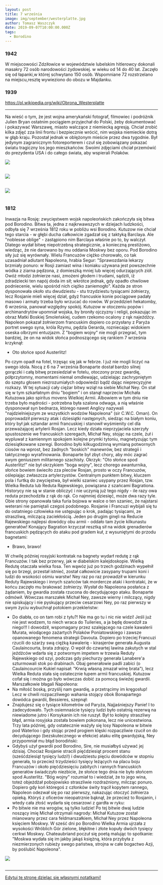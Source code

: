 ```yaml
---
layout: post
title: 7 września
image: img/september/westerplatte.jpg
author: Tomasz Waszczyk
date: 2019-09-07T10:00:00.000Z
tags:
  - Borodino
---
```


### 1942

W miejscowości Zdziłowice w województwie lubelskim hitlerowcy dokonali masakry 72 osób narodowości żydowskiej. w wieku od 14 do 40 lat. Zaczęło się od łapanki,w której schwytano 150 osób. Wspomniane 72 rozstrzelano na miejscu,resztę wywieziono do obozu w Majdanku.

### 1939

https://pl.wikipedia.org/wiki/Obrona_Westerplatte

---

Na wieść o tym, że jest wojna amerykański fotograf, filmowiec i podróżnik Julien Bryan ostatnim pociągiem przyjechał do Polski, żeby dokumentować i pokazywać Warszawę, miasto walczące z niemiecką agresją. Chciał zrobić kilka zdjęć zza linii frontu i bezpiecznie wrócić, nim wojska niemieckie dotrą w głąb kraju. Pozostał jednak w oblężonym mieście przez dwa tygodnie. Był jedynym zagranicznym fotoreporterem i czuł się zobowiązany pokazać światu tragiczny los jego mieszkańców. Swoimi zdjęciami chciał przemówić do prezydenta USA i do całego świata, aby wspierali Polaków.

<img src="./img/september/bryan.jpg"><br><br>

<img src="./img/september/bryan2.jpg"><br><br>

<img src="./img/september/bryan3.jpg"><br><br>

### 1812

Inwazja na Rosję: zwycięstwem wojsk napoleońskich zakończyła się bitwa pod Borodino.
Bitwa ta, jedna z najkrwawszych w dziejach ludzkości, odbyła się 7 września 1812 roku w pobliżu wsi Borodino. Kutuzow nie chciał tego starcia - w głębi ducha całkowicie zgadzał się z taktyką Barclaya. Ale "noblesse oblige" - zastąpiono nim Barclaya właśnie po to, by walczył.
Dlatego wydał bitwę niepotrzebną strategicznie, a konieczną prestiżowo, wiedząc, że nie darowano by mu oddania Moskwy bez oporu.
Pod Borodino siły już się wyrównały. Wielu Francuzów ciężko chorowało, co tak uzasadniał adiutant Napoleona, hrabia Segur: "Sprawozdania lekarzy brzmiały ponuro: w Rosji zamiast wina i koniaku używana jest powszechnie wódka z ziarna pędzona, z domieszką mniej lub więcej odurzających ziół. Owóż młodzi żołnierze nasi, zmożeni głodem i trudami, sądzili, iż zdradziecki ten napój doda im sił; wkrótce jednak, gdy opadło chwilowe podniecenie, wielu spośród nich ciężko zaniemogło". Każda ze stron dysponowała około stu dwudziestu - stu trzydziestu tysiącami żołnierzy, lecz Rosjanie mieli więcej dział, gdyż francuskie konie pociągowe padały masowo i armaty trzeba było wrzucać do rowów.
W przeddzień hekatomby, 6 września, panował względny spokój. Kutuzow w otoczeniu popów i archimandrytów upomniał wojska, by broniły ojczyzny i religii, pokazując im obraz Matki Boskiej Smoleńskiej, cudem rzekomo ocalony z rąk najeźdźcy. Napoleon pokazał żołnierzom francuskim dopiero co przysłany z Paryża portret swego syna, króla Rzymu, pędzla Gerarda, rozniecając widokiem oseska olbrzymi entuzjazm. Z "bogiem wojny" nie mogli przegrać, tym bardziej, że on na widok słońca podnoszącego się rankiem 7 września krzyknął:

- Oto słońce spod Austerlitz!

Po czym opadł na fotel, trzęsąc się jak w febrze. I już nie mogli liczyć na swego idola. Nocą z 6 na 7 września Bonaparte dostał bardzo silnej gorączki i całą bitwę przesiedział w fotelu, otoczony przez gwardię, półprzytomny, momentami niemal omdlewając, udzielając zachrypniętym do szeptu głosem niezrozumiałych odpowiedzi bądź dając nieprecyzyjne rozkazy. W tej sytuacji cały ciężar bitwy wziął na siebie Michał Ney. On stał się w tym szkarłatnym dniu "bogiem" i on stanął naprzeciw Michała Kutuzowa jako spiritus movens Wielkiej Armii.
Albowiem w tym dniu nie trzeba było mądrości - potrzebna była szalona odwaga, a nią właśnie dysponował syn bednarza, którego nawet Anglicy nazywali "najdzielniejszym ze wszystkich wodzów Napoleona" (sir C.W.C. Oman). On poprowadził pierwszy atak i dziesiątki następnych, siedząc na białym koniu, który był jak sztandar armii francuskiej i stanowił wyśmienity cel dla przeważającej artylerii Rosjan. Lecz kiedy działa nieprzyjaciela szerzyły spustoszenie we francuskich szeregach, Michał Ney, stojąc na czele, żuł i wypluwał z kamiennym spokojem kolejne prymki tytoniu, magnetyzując tym dziesiątkowane szeregi.
Borodino było kilkugodzinną wymianą potwornych ciosów na wprost, bez żadnych "boskich" manewrów, bez strategii i taktycznego wyrafinowania. Bonaparte był zbyt chory, aby móc zagrać swym geniuszem militarnego szachisty. Okrzyk: "Oto słońce spod Austerlitz!" nie był okrzykiem "boga wojny", lecz chorego awanturnika, słońce bowiem świeciło zza pleców Rosjan, prosto w oczy Francuzów, oślepiając zwłaszcza artylerzystów.
Centralnym punktem bitwy, kluczem pola i furtką do zwycięstwa, był wielki szaniec usypany przez Rosjan, tzw. Wielka Reduta lub Reduta Rajewskiego, powiązana z szańcami Bagrationa. Historycy nie są w stanie obliczyć i nie uczynią już tego nigdy - ile razy owa reduta przechodziła z rąk do rąk. Co najmniej dziesięć, może dwa razy tyle. Obie strony opanowała taka furia bojowa w walce o ten szaniec, że najstarsi weterani nie pamiętali czegoś podobnego. Rosjanie i Francuzi wybijali się tu do ostatniego człowieka nie ustępując o krok, padając tysiącami, ze straszliwą, milczącą zaciekłością. Jeden po drugim ginęli na Reducie Rajewskiego najlepsi dowódcy obu armii - oddało tam życie kilkunastu generałów! Konający Bagration krzyczał resztką sił na widok grenadierów francuskich pędzących do ataku pod gradem kuł, z wysuniętymi do przodu bagnetami:

- Brawo, brawo!

W chwilę później rosyjski kontratak na bagnety wydarł redutę z rąk Francuzów. I tak bez przerwy, jak w diabelskim kalejdoskopie. Wielką Redutę otaczała wielka fosa. Ten wąwóz już po trzech godzinach wypełnił się po brzegi, przestał istnieć, został całkowicie zasypany trupami koni i ludzi do wsokości ośmiu warstw! Ney raz po raz prowadził w kierunku Reduty Rajewskiego i innych szańców tak mordercze ataki i kontrataki, że w końcu zaczęło mu brakować żołnierzy. Wysłał do Napoleona posłańca z żądaniem, by gwardia została rzucona do decydującego ataku. Bonaparte odmówił. Wówczas marszałek Michał Ney, zawsze wierny i milczący, nigdy nie spiskujący i nie pyskujący przeciw cesarzowi Ney, po raz pierwszy w swym życiu wybuchnął potokiem przekleństw:

- Do diabła, co on tam robi z tyłu?! Nie ma go tu i nic nie widzi! Jeśli już nie jest wodzem, to niech wraca do Tuileries, a ja będę dowodził za niego!!!
I dowodził, wspomagany przez szalejącego na czele kawalerii Murata, wiodącego zażartych Polaków Poniatowskiego i zawsze opanowanego fenomena strategii Davouta. Dopiero po trzeciej Francuzi rzucili do szarży swą ciężką kawalerię - kirasjerów generała Augusta Caulaincourta, brata zdrajcy. O wpół do czwartej lawina zakutych w stal jeźdźców wdarła się z potwornym impetem w trzewia Reduty Rajewskiego od szyi, podczas gdy piechurzy generała Lanabere'a szturmowali stok po drabinach.
Obaj generałowie padli zabici (o Caulaincourcie Kukiel napisał: "Krwią własną zmazał winę brata"), lecz Wielka Reduta stała się ostatecznie łupem armii francuskiej.
Kutuzow cofał się i można go było wówczas dobić za pomocą świeżej gwardii. Marszałkowie błagali Napoleona:
- Na miłość boską, przyślij nam gwardię, a przetrącimy im kręgosłup!
Lecz w chwili rozpaczliwego wahania stojący obok Bonapartego dowódca gwardii, Bessieres, szepnął:
- Znajdujesz się o tysiące kilometrów od Paryża, Najjaśniejszy Panie!
I to zadecydowało. Tych osiemnaście tysięcy ludzi było ostatnią rezerwą na niewiadome jutro i Korsykanin ich nie ruszył. Był to kolejny straszliwy błąd, armia rosyjska została bowiem pokonana, lecz nie unicestwiona.
Trzy lata później, gdy ostatecznie ważyły się losy Napoleona w bitwie pod Waterloo i gdy stojąc przed progiem klęski rozpaczliwie rzucił on do decydującego (bezskutecznego w efekcie) ataku elitę gwardyjską, Ney przypomniał mu błąd borodiński:
- Gdybyś użył gwardii pod Borodino, Sire, nie musiałbyś używać jej dzisiaj.
Chociaż Rosjanie stracili pięćdziesiąt procent stanu (sześćdziesiąt tysięcy ludzi!) i dwudziestu pięciu dowódców w stopniu generała, to przecież trzydzieści tysięcy leżących na placu boju Francuzów i około pięćdziesięciu zabitych i rannych francuskich generałów świadczyło niezbicie, że słońce tego dnia nie było słońcem spod Austerlitz. "Bóg wojny" rozumiał to i wiedział, że to jego wina, toteż objeżdżał pobojowisko straszliwie rozdrażniony, milcząc ponuro. Dopiero gdy koń któregoś z członków świty trącił kopytem rannego, Napoleon odezwał się po raz pierwszy, nakazując otoczyć żołnierza opieką. Któryś z oficerów nieopatrznie bąknął, że przecież to Rosjanin, i wtedy cała złość wydarła się cesarzowi z gardła w ryku:
- Po bitwie nie ma wrogów, są tylko ludzie!
Po tej bitwie dwaj ludzie noszący imię Michał otrzymali nagrody: Michał Kutuzow został mianowany przez cara feldmarszałkiem, Michał Ney przez Napoleona księciem Moskwy.
W sześć dni po Borodino Wielka Armia ujrzała z wysokości Wróblich Gór zielone, błękitne i złote kopuły dwóch tysięcy cerkwi Moskwy. Chateaubriand poczuł się poetą malując to spotkanie: "Moskwa wydała się im jakby jakąś księżną, która przybyła z niezmierzonych rubieży swego państwa, strojna w całe bogactwo Azji, by poślubić Napoleona".

<img src="./img/september/borodino.jpg"><br><br>

---

<a href="https://github.com/TomaszWaszczyk/historia.waszczyk.com/edit/master/src/content/september-7.md" target="_blank">Edytuj tę stronę dzieląc się własnymi notatkami!</a>
